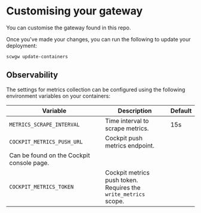 # Customising your gateway

You can customise the gateway found in this repo.

Once you've made your changes, you can run the following to update your deployment:

```console
scwgw update-containers
```

## Observability

The settings for metrics collection can be configured using the following environment variables on your containers:

<!-- markdownlint-disable MD033 -->
| Variable                  | Description                      | Default |
|---------------------------|----------------------------------|---------|
| `METRICS_SCRAPE_INTERVAL` | Time interval to scrape metrics. | 15s     |
| `COCKPIT_METRICS_PUSH_URL` | Cockpit push metrics endpoint. <br/>
Can be found on the Cockpit console page.                           |         |
| `COCKPIT_METRICS_TOKEN`    | Cockpit metrics push token.  <br/> Requires the `write_metrics` scope.                                 |         |
